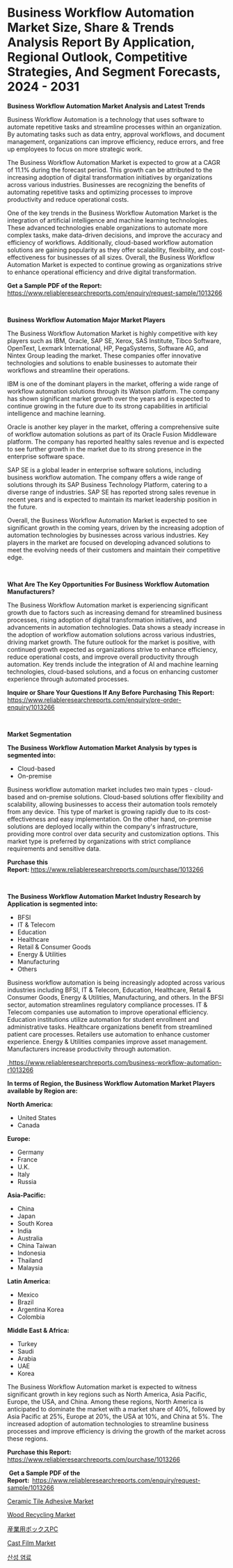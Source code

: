 <p><h1>Business Workflow Automation Market Size, Share & Trends Analysis Report By Application, Regional Outlook, Competitive Strategies, And Segment Forecasts, 2024 - 2031</h1></p><p><strong>Business Workflow Automation Market Analysis and Latest Trends</strong></p>
<p><p>Business Workflow Automation is a technology that uses software to automate repetitive tasks and streamline processes within an organization. By automating tasks such as data entry, approval workflows, and document management, organizations can improve efficiency, reduce errors, and free up employees to focus on more strategic work.</p><p>The Business Workflow Automation Market is expected to grow at a CAGR of 11.1% during the forecast period. This growth can be attributed to the increasing adoption of digital transformation initiatives by organizations across various industries. Businesses are recognizing the benefits of automating repetitive tasks and optimizing processes to improve productivity and reduce operational costs.</p><p>One of the key trends in the Business Workflow Automation Market is the integration of artificial intelligence and machine learning technologies. These advanced technologies enable organizations to automate more complex tasks, make data-driven decisions, and improve the accuracy and efficiency of workflows. Additionally, cloud-based workflow automation solutions are gaining popularity as they offer scalability, flexibility, and cost-effectiveness for businesses of all sizes. Overall, the Business Workflow Automation Market is expected to continue growing as organizations strive to enhance operational efficiency and drive digital transformation.</p></p>
<p><strong>Get a Sample PDF of the Report:&nbsp;</strong> <a href="https://www.reliableresearchreports.com/enquiry/request-sample/1013266">https://www.reliableresearchreports.com/enquiry/request-sample/1013266</a></p>
<p>&nbsp;</p>
<p><strong>Business Workflow Automation Major Market Players</strong></p>
<p><p>The Business Workflow Automation Market is highly competitive with key players such as IBM, Oracle, SAP SE, Xerox, SAS Institute, Tibco Software, OpenText, Lexmark International, HP, PegaSystems, Software AG, and Nintex Group leading the market. These companies offer innovative technologies and solutions to enable businesses to automate their workflows and streamline their operations.</p><p>IBM is one of the dominant players in the market, offering a wide range of workflow automation solutions through its Watson platform. The company has shown significant market growth over the years and is expected to continue growing in the future due to its strong capabilities in artificial intelligence and machine learning.</p><p>Oracle is another key player in the market, offering a comprehensive suite of workflow automation solutions as part of its Oracle Fusion Middleware platform. The company has reported healthy sales revenue and is expected to see further growth in the market due to its strong presence in the enterprise software space.</p><p>SAP SE is a global leader in enterprise software solutions, including business workflow automation. The company offers a wide range of solutions through its SAP Business Technology Platform, catering to a diverse range of industries. SAP SE has reported strong sales revenue in recent years and is expected to maintain its market leadership position in the future.</p><p>Overall, the Business Workflow Automation Market is expected to see significant growth in the coming years, driven by the increasing adoption of automation technologies by businesses across various industries. Key players in the market are focused on developing advanced solutions to meet the evolving needs of their customers and maintain their competitive edge.</p></p>
<p>&nbsp;</p>
<p><strong>What Are The Key Opportunities For Business Workflow Automation Manufacturers?</strong></p>
<p><p>The Business Workflow Automation market is experiencing significant growth due to factors such as increasing demand for streamlined business processes, rising adoption of digital transformation initiatives, and advancements in automation technologies. Data shows a steady increase in the adoption of workflow automation solutions across various industries, driving market growth. The future outlook for the market is positive, with continued growth expected as organizations strive to enhance efficiency, reduce operational costs, and improve overall productivity through automation. Key trends include the integration of AI and machine learning technologies, cloud-based solutions, and a focus on enhancing customer experience through automated processes.</p></p>
<p><strong>Inquire or Share Your Questions If Any Before Purchasing This Report:</strong> <a href="https://www.reliableresearchreports.com/enquiry/pre-order-enquiry/1013266">https://www.reliableresearchreports.com/enquiry/pre-order-enquiry/1013266</a></p>
<p>&nbsp;</p>
<p><strong>Market Segmentation</strong></p>
<p><strong>The Business Workflow Automation Market Analysis by types is segmented into:</strong></p>
<p><ul><li>Cloud-based</li><li>On-premise</li></ul></p>
<p><p>Business workflow automation market includes two main types - cloud-based and on-premise solutions. Cloud-based solutions offer flexibility and scalability, allowing businesses to access their automation tools remotely from any device. This type of market is growing rapidly due to its cost-effectiveness and easy implementation. On the other hand, on-premise solutions are deployed locally within the company's infrastructure, providing more control over data security and customization options. This market type is preferred by organizations with strict compliance requirements and sensitive data.</p></p>
<p><strong>Purchase this Report:&nbsp;</strong><a href="https://www.reliableresearchreports.com/purchase/1013266">https://www.reliableresearchreports.com/purchase/1013266</a></p>
<p>&nbsp;</p>
<p><strong>The Business Workflow Automation Market Industry Research by Application is segmented into:</strong></p>
<p><ul><li>BFSI</li><li>IT & Telecom</li><li>Education</li><li>Healthcare</li><li>Retail & Consumer Goods</li><li>Energy & Utilities</li><li>Manufacturing</li><li>Others</li></ul></p>
<p><p>Business workflow automation is being increasingly adopted across various industries including BFSI, IT & Telecom, Education, Healthcare, Retail & Consumer Goods, Energy & Utilities, Manufacturing, and others. In the BFSI sector, automation streamlines regulatory compliance processes. IT & Telecom companies use automation to improve operational efficiency. Education institutions utilize automation for student enrollment and administrative tasks. Healthcare organizations benefit from streamlined patient care processes. Retailers use automation to enhance customer experience. Energy & Utilities companies improve asset management. Manufacturers increase productivity through automation.</p></p>
<p><a href="https://www.reliableresearchreports.com/business-workflow-automation-r1013266">&nbsp;https://www.reliableresearchreports.com/business-workflow-automation-r1013266</a></p>
<p><strong>In terms of Region, the Business Workflow Automation Market Players available by Region are:</strong></p>
<p>
    <p> <strong> North America: </strong>
        <ul>
            <li>United States</li>
            <li>Canada</li>
        </ul>
        </p> 
    <p> <strong> Europe: </strong>
        <ul>
            <li>Germany</li>
            <li>France</li>
            <li>U.K.</li>
            <li>Italy</li>
            <li>Russia</li>
        </ul>
        </p> 
    <p> <strong> Asia-Pacific: </strong>
        <ul>
            <li>China</li>
            <li>Japan</li>
            <li>South Korea</li>
            <li>India</li>
            <li>Australia</li>
            <li>China Taiwan</li>
            <li>Indonesia</li>
            <li>Thailand</li>
            <li>Malaysia</li>
        </ul>
        </p> 
    <p> <strong> Latin America: </strong>
        <ul>
            <li>Mexico</li>
            <li>Brazil</li>
            <li>Argentina Korea</li>
            <li>Colombia</li>
        </ul>
        </p> 
    <p> <strong> Middle East & Africa: </strong>
        <ul>
            <li>Turkey</li>
            <li>Saudi</li>
            <li>Arabia</li>
            <li>UAE</li>
            <li>Korea</li>
        </ul>
    </p>
    </p>
<p><p>The Business Workflow Automation market is expected to witness significant growth in key regions such as North America, Asia Pacific, Europe, the USA, and China. Among these regions, North America is anticipated to dominate the market with a market share of 40%, followed by Asia Pacific at 25%, Europe at 20%, the USA at 10%, and China at 5%. The increased adoption of automation technologies to streamline business processes and improve efficiency is driving the growth of the market across these regions.</p></p>
<p><strong>Purchase this Report: </strong><a href="https://www.reliableresearchreports.com/purchase/1013266">https://www.reliableresearchreports.com/purchase/1013266</a></p>
<p>&nbsp;<strong>Get a Sample PDF of the Report:&nbsp;&nbsp;</strong><a href="https://www.reliableresearchreports.com/enquiry/request-sample/1013266">https://www.reliableresearchreports.com/enquiry/request-sample/1013266</a></p>
<p><strong></strong></p>
<p><p><a href="https://www.linkedin.com/pulse/ceramic-tile-adhesive-market-analysis-size-global-industry-yhihf?trackingId=KzmTagC%2FBIkV7WOFflXM9w%3D%3D">Ceramic Tile Adhesive Market</a></p><p><a href="https://github.com/susanjprice2023/Market-Research-Report-List-1/blob/main/wood-recycling-market.md">Wood Recycling Market</a></p><p><a href="https://medium.com/@addiehirthe05/%E7%94%A3%E6%A5%AD%E7%94%A8%E3%83%9C%E3%83%83%E3%82%AF%E3%82%B9pc%E5%B8%82%E5%A0%B4-2031%E5%B9%B4%E3%81%BE%E3%81%A7%E3%81%AE%E6%88%90%E5%8A%9F%E3%81%99%E3%82%8B%E3%83%93%E3%82%B8%E3%83%8D%E3%82%B9%E6%88%A6%E7%95%A5%E3%81%AE%E9%8D%B5-c48ce19e7c27">産業用ボックスPC</a></p><p><a href="https://www.linkedin.com/pulse/cast-film-market-size-growth-forecast-from-2024-2031-crowd-data-d349e?trackingId=6INfXPjc2I6hEhQA%2BRw%2FsQ%3D%3D">Cast Film Market</a></p><p><a href="https://medium.com/@jaleelweissnat2022/%EC%95%A0%EC%8B%9C%EB%93%9C-%EC%97%BC%EB%A3%8C-%EC%8B%9C%EC%9E%A5-%EB%B6%84%EC%84%9D-%EB%B0%8F-2024%EB%85%84%EB%B6%80%ED%84%B0-2031%EB%85%84%EA%B9%8C%EC%A7%80%EC%9D%98-%EC%8B%9C%EC%9E%A5-%EA%B7%9C%EB%AA%A8-%EC%98%88%EC%B8%A1-6eec54ef5dab">산성 염료</a></p></p>